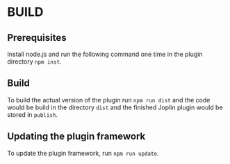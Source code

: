 # BUILD

## Prerequisites

Install node.js and run the following command one time in the plugin directory `npm inst`.

## Build

To build the actual version of the plugin run `npm run dist` and the code would be build in the directory `dist` and the finished Joplin plugin would be stored in `publish`.

## Updating the plugin framework

To update the plugin framework, run `npm run update`.
